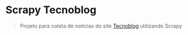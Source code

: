 # Scrapy Tecnoblog
> Projeto para coleta de notícias do site [Tecnoblog](https://tecnoblog.net/)
utilizando Scrapy
